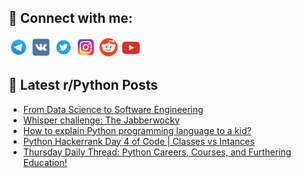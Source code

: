 ## 🔎 Connect with me:
[<img src="https://github.com/bullbesh/bullbesh/blob/main/images/Telegram.png" width="32" height="32" />](https://t.me/bullbesh)
[<img src="https://github.com/bullbesh/bullbesh/blob/main/images/VK.png" width="32" height="32" />](https://vk.com/bullbesh)
[<img src="https://github.com/bullbesh/bullbesh/blob/main/images/Twitter.png" width="32" height="32" />](https://twitter.com/bullbesh1)
[<img src="https://github.com/bullbesh/bullbesh/blob/main/images/Instagram.png" width="32" height="32" />](https://www.instagram.com/bullbesh)
[<img src="https://github.com/bullbesh/bullbesh/blob/main/images/Reddit.png" width="32" height="32" />](https://www.reddit.com/user/bullbesh)
[<img src="https://github.com/bullbesh/bullbesh/blob/main/images/YouTube.png" width="32" height="32" />](https://www.youtube.com/channel/UCtfjRs6uzgq5mfm8S06WTcg)

## 📕 Latest r/Python Posts
<!-- BLOG-POST-LIST:START -->
- [From Data Science to Software Engineering](https://www.reddit.com/r/Python/comments/xr2zfz/from_data_science_to_software_engineering/)
- [Whisper challenge: The Jabberwocky](https://www.reddit.com/r/Python/comments/xr1ush/whisper_challenge_the_jabberwocky/)
- [How to explain Python programming language to a kid?](https://www.reddit.com/r/Python/comments/xr0gae/how_to_explain_python_programming_language_to_a/)
- [Python Hackerrank Day 4 of Code | Classes vs Intances](https://www.reddit.com/r/Python/comments/xqt7r6/python_hackerrank_day_4_of_code_classes_vs/)
- [Thursday Daily Thread: Python Careers, Courses, and Furthering Education!](https://www.reddit.com/r/Python/comments/xqsk02/thursday_daily_thread_python_careers_courses_and/)
<!-- BLOG-POST-LIST:END -->
